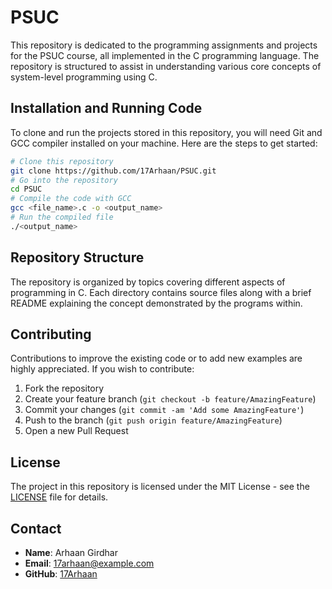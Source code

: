 
# PSUC 

This repository is dedicated to the programming assignments and projects for the PSUC course, all implemented in the C programming language. The repository is structured to assist in understanding various core concepts of system-level programming using C.

## Installation and Running Code

To clone and run the projects stored in this repository, you will need Git and GCC compiler installed on your machine. Here are the steps to get started:

```bash
# Clone this repository
git clone https://github.com/17Arhaan/PSUC.git
# Go into the repository
cd PSUC
# Compile the code with GCC
gcc <file_name>.c -o <output_name>
# Run the compiled file
./<output_name>
```

## Repository Structure

The repository is organized by topics covering different aspects of programming in C. Each directory contains source files along with a brief README explaining the concept demonstrated by the programs within.

## Contributing

Contributions to improve the existing code or to add new examples are highly appreciated. If you wish to contribute:

1. Fork the repository
2. Create your feature branch (`git checkout -b feature/AmazingFeature`)
3. Commit your changes (`git commit -am 'Add some AmazingFeature'`)
4. Push to the branch (`git push origin feature/AmazingFeature`)
5. Open a new Pull Request

## License

The project in this repository is licensed under the MIT License - see the [LICENSE](LICENSE) file for details.

## Contact

- **Name**: Arhaan Girdhar
- **Email**: [17arhaan@example.com](mailto:arhaan.girdhar@example.com)
- **GitHub**: [17Arhaan](https://github.com/17Arhaan)
